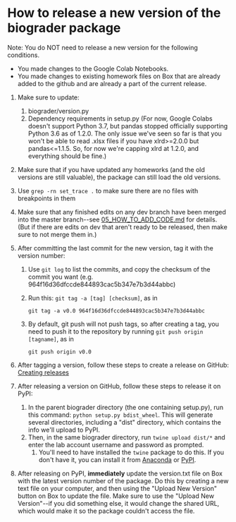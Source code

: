 # How to release a new version of the biograder package
Note: You do NOT need to release a new version for the following conditions.
- You made changes to the Google Colab Notebooks. 
- You made changes to existing homework files on Box that are already added to the github and are already a part of the current release.  
 
1. Make sure to update:
    1. biograder/version.py
    2. Dependency requirements in setup.py (For now, Google Colabs doesn't support Python 3.7, but pandas stopped officially supporting Python 3.6 as of 1.2.0. The only issue we've seen so far is that you won't be able to read .xlsx files if you have xlrd>=2.0.0 but pandas<=1.1.5. So, for now we're capping xlrd at 1.2.0, and everything should be fine.)
2. Make sure that if you have updated any homeworks (and the old versions are still valuable), the package can still load the old versions.
3. Use `grep -rn set_trace .` to make sure there are no files with breakpoints in them
4. Make sure that any finished edits on any dev branch have been merged into the master branch--see [05_HOW_TO_ADD_CODE.md](05_HOW_TO_ADD_CODE.md) for details. (But if there are edits on dev that aren't ready to be released, then make sure to not merge them in.)
4. After committing the last commit for the new version, tag it with the version number:
    1. Use `git log` to list the commits, and copy the checksum of the commit you want (e.g. 964f16d36dfccde844893cac5b347e7b3d44abbc)
    2. Run this: `git tag -a [tag] [checksum]`, as in

        `git tag -a v0.0 964f16d36dfccde844893cac5b347e7b3d44abbc`

    3. By default, git push will not push tags, so after creating a tag, you need to push it to the repository by running `git push origin [tagname]`, as in

        `git push origin v0.0`

5. After tagging a version, follow these steps to create a release on GitHub: [Creating releases](https://help.github.com/en/articles/creating-releases)
6. After releasing a version on GitHub, follow these steps to release it on PyPI:
    1. In the parent biograder directory (the one containing setup.py), run this command: `python setup.py bdist_wheel`. This will generate several directories, including a "dist" directory, which contains the info we'll upload to PyPI.
    2. Then, in the same biograder directory, run `twine upload dist/*` and enter the lab account username and password as prompted.
        1. You'll need to have installed the `twine` package to do this. If you don't have it, you can install it from [Anaconda](https://anaconda.org/conda-forge/twine) or [PyPI](https://pypi.org/project/twine/).
7. After releasing on PyPI, **immediately** update the version.txt file on Box with the latest version number of the package. Do this by creating a new text file on your computer, and then using the "Upload New Version" button on Box to update the file. Make sure to use the "Upload New Version"--if you did something else, it would change the shared URL, which would make it so the package couldn't access the file.
